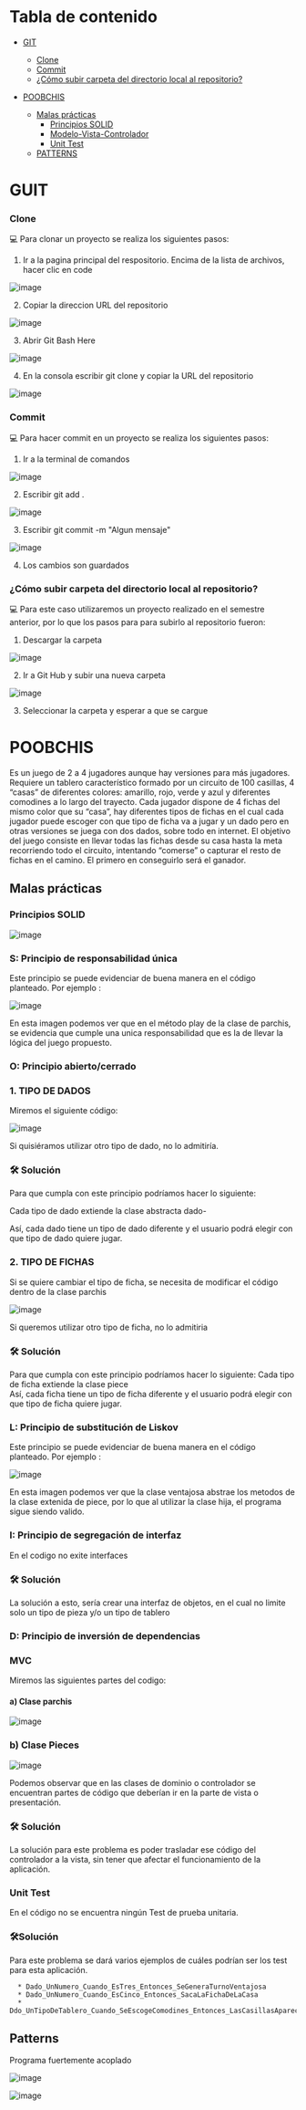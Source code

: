 Tabla de contenido
=================

   * [GIT](#GUIT)
      * [Clone](#clone)
      * [Commit](#commit)
      * [¿Cómo subir carpeta del directorio local al repositorio?](#¿Cómo-subir-carpeta-del-directorio-local-al-repositorio?)
   
   * [POOBCHIS](#poobchis)
       * [Malas prácticas](#Malas-practicas)
          * [Principios SOLID](#principios-solid)
          * [Modelo-Vista-Controlador](#modelo-vista-controlador)
          * [Unit Test](#unit-test)    
       * [PATTERNS](#patterns)
   
   # GUIT 
   ### Clone
   
   💻 Para clonar un proyecto se realiza los siguientes pasos:
   
   1. Ir a la pagina principal del respositorio. Encima de la lista de archivos, hacer clic en code
   
   ![image](https://user-images.githubusercontent.com/63822072/190725978-c6de5e2d-9d6f-4942-8cb5-65ad46cdd6b5.png)
   
   2. Copiar la direccion URL del repositorio 
   
  ![image](https://user-images.githubusercontent.com/63822072/190726187-3c88d843-ea5d-44eb-8677-fccc848784c5.png)
  
  3. Abrir Git Bash Here
  
  ![image](https://user-images.githubusercontent.com/63822072/190726397-bdab7d3b-ef6b-4c57-8e6b-a56989251140.png)
  
  4. En la consola escribir git clone y copiar la URL del repositorio 
  
  ![image](https://user-images.githubusercontent.com/63822072/190726647-9e9720eb-6ab0-4a4f-8ade-f33b910e70a6.png)

   ### Commit
   
   💻 Para hacer commit en un proyecto se realiza los siguientes pasos:
   
   1. Ir a la terminal de comandos 
   
   ![image](https://user-images.githubusercontent.com/63822072/190726950-b45ac467-68fe-47c8-b0b3-122e5a362968.png)

   2. Escribir git add .
   
   ![image](https://user-images.githubusercontent.com/63822072/190727803-dd9a1329-4f01-463c-8e46-961f52a72421.png)
  
  3. Escribir git commit -m "Algun mensaje"
  
  ![image](https://user-images.githubusercontent.com/63822072/190727869-dbfff945-a815-4d8a-9683-ad5768463943.png)

  4. Los cambios son guardados 
  
   ### ¿Cómo subir carpeta del directorio local al repositorio?
   
   💻 Para este caso utilizaremos un proyecto realizado en el semestre anterior, por lo que los pasos para para subirlo al repositorio fueron: 
   
   1. Descargar la carpeta 
   
   ![image](https://user-images.githubusercontent.com/63822072/190728470-795a9bf3-f8db-49ee-864f-a8d373a803c2.png)

  2. Ir a Git Hub y subir una nueva carpeta 
  
  ![image](https://user-images.githubusercontent.com/63822072/190728664-919eb2fc-1a2b-4d8a-9a8c-e3899d5afffa.png)

  3. Seleccionar la carpeta y esperar a que se cargue 
  
  # POOBCHIS 
  
  Es un juego de 2 a 4 jugadores aunque hay versiones para más jugadores. Requiere un tablero característico formado por un circuito de 100 casillas, 4 “casas” de diferentes colores: amarillo, rojo, verde y azul y diferentes comodines a lo largo del trayecto. Cada jugador dispone de 4 fichas del mismo color que su “casa”, hay diferentes tipos de fichas en el cual cada jugador puede escoger con que tipo de ficha va a jugar y un dado pero en otras versiones se juega con dos dados, sobre todo en internet. El objetivo del juego consiste en llevar todas las fichas desde su casa hasta la meta recorriendo todo el circuito, intentando “comerse” o capturar el resto de fichas en el camino. El primero en conseguirlo será el ganador.
  
  
   ## Malas prácticas 
   
   ### Principios SOLID
   
   ![image](https://user-images.githubusercontent.com/63822072/190729893-7a69e827-bd1b-45d8-b221-8efb37d72ca9.png)

   ### S: Principio de responsabilidad única
   
   Este principio se puede evidenciar de buena manera en el código planteado. Por ejemplo : 
   
   ![image](https://user-images.githubusercontent.com/63822072/190730398-f6a80302-d1d7-4b1d-9942-475486273f38.png)

  En esta imagen podemos ver que en el método play de la clase de parchis, se evidencia que cumple una unica responsabilidad que es la de llevar la lógica del juego propuesto. 
   
   
   ### O: Principio abierto/cerrado
   
   ### 1. TIPO DE DADOS 
   
   Miremos el siguiente código: 
   
   ![image](https://user-images.githubusercontent.com/63822072/190731126-87591f02-99eb-49c4-8944-f339f78115e8.png)

   Si quisiéramos utilizar otro tipo de dado, no lo admitiría. 
   
   ###  🛠️ Solución 
   
   Para que cumpla con este principio podríamos hacer lo siguiente:
   
   Cada tipo de dado extiende la clase abstracta dado- 

   Así, cada dado tiene un tipo de dado diferente y el usuario podrá elegir con que tipo de dado quiere jugar.
   
   ### 2. TIPO DE FICHAS
   
   Si se quiere cambiar el tipo de ficha, se necesita de modificar el código dentro de la clase parchis
   
   ![image](https://user-images.githubusercontent.com/63822072/190749474-3b27f0a1-934a-45e8-966d-ac65096a9557.png)

  Si queremos utilizar otro tipo de ficha, no lo admitiria
  
  ###  🛠️ Solución 
  
   Para que cumpla con este principio podríamos hacer lo siguiente:
   Cada tipo de ficha extiende la clase piece  
   Así, cada ficha tiene un tipo de ficha diferente y el usuario podrá elegir con que tipo de ficha quiere jugar.
   
   ### L: Principio de substitución de Liskov
   
   Este principio se puede evidenciar de buena manera en el código planteado. Por ejemplo :
   
   ![image](https://user-images.githubusercontent.com/63822072/190756863-cd8059af-b07a-48af-a92e-50afd96a8791.png)
   
   En esta imagen podemos ver que la clase ventajosa abstrae los metodos de la clase extenida de piece, por lo que al utilizar la clase hija, el programa sigue siendo valido. 
   

   ### I: Principio de segregación de interfaz
   
   En el codigo no exite interfaces 
   
   ###  🛠️ Solución 
  
  La solución a esto, sería crear una interfaz de objetos, en el cual no limite solo un tipo de pieza y/o un tipo de tablero 
   ### D: Principio de inversión de dependencias

   
   ### MVC
   
   Miremos las siguientes partes del codigo: 
   
   #### a) Clase parchis 
   ![image](https://user-images.githubusercontent.com/63822072/190774691-516c5930-c769-46c6-9e27-cd04e6f8bc82.png)
   
   ### b) Clase Pieces
   
   ![image](https://user-images.githubusercontent.com/63822072/190777834-91ce4f2f-1e44-49b5-a370-4b65224177bf.png)

  Podemos observar que en las clases de dominio o controlador se encuentran partes de código que deberían ir en la parte de vista o presentación. 
  
  ###  🛠️ Solución 
  
  La solución para este problema es poder trasladar ese código del controlador a la vista, sin tener que afectar el funcionamiento de la aplicación. 

   ### Unit Test 
   
   En el código no se encuentra ningún Test de prueba unitaria. 
   
   ###  🛠️Solución 
   
   Para este problema se dará varios ejemplos de cuáles podrían ser los test para esta aplicación. 
   
      * Dado_UnNumero_Cuando_EsTres_Entonces_SeGeneraTurnoVentajosa
      * Dado_UnNumero_Cuando_EsCinco_Entonces_SacaLaFichaDeLaCasa
      * Ddo_UnTipoDeTablero_Cuando_SeEscogeComodines_Entonces_LasCasillasAparecenConComodines
   
   ## Patterns 
      
   Programa fuertemente acoplado 
      
   ![image](https://user-images.githubusercontent.com/63822072/190795463-6cb93989-0d21-4110-b473-d72768163141.png)

   ![image](https://user-images.githubusercontent.com/63822072/190796306-1b026670-3f88-4ea7-8c0c-509ece3fcea8.png)

      
      
   
  
   
